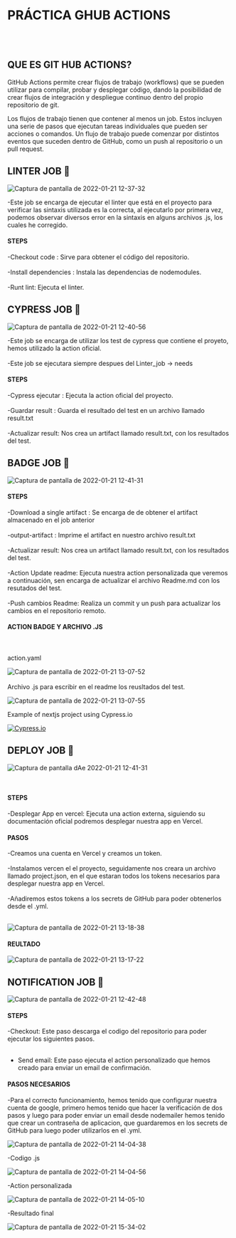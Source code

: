 


# PRÁCTICA GHUB ACTIONS

<br>

<br>

## QUE ES GIT HUB ACTIONS?

GitHub Actions permite crear flujos de trabajo (workflows) que se pueden utilizar para compilar, probar y desplegar código, dando la posibilidad de crear flujos de integración y despliegue continuo dentro del propio repositorio de git.

Los flujos de trabajo tienen que contener al menos un job. Estos incluyen una serie de pasos que ejecutan tareas individuales que pueden ser acciones o comandos. Un flujo de trabajo puede comenzar por distintos eventos que suceden dentro de GitHub, como un push al repositorio o un pull request.




## LINTER JOB 🚀
![Captura de pantalla de 2022-01-21 12-37-32](https://user-images.githubusercontent.com/62066419/150520890-574ba131-1e20-43a0-be18-6deb3def4f6c.png)

-Este job se encarga de ejecutar el linter que está en el proyecto para verificar las sintaxis utilizada es la correcta, al ejecutarlo por primera vez, podemos observar diversos error en la sintaxis en alguns archivos .js, los cuales he corregido.

#### STEPS

-Checkout code : Sirve para obtener el código del repositorio.<br><br>
-Install dependencies : Instala las dependencias de nodemodules.<br><br>
-Runt lint: Ejecuta el linter.


## CYPRESS JOB 🚀
![Captura de pantalla de 2022-01-21 12-40-56](https://user-images.githubusercontent.com/62066419/150521600-d3f1b3ff-ee25-40d9-a2ad-394a4acc09a5.png)

-Este job se encarga de utilizar los test de cypress que contiene el proyeto, hemos utilizado la action oficial.<br><br>
-Este job se ejecutara siempre despues del Linter_job -> needs

#### STEPS

-Cypress ejecutar : Ejecuta la action oficial del proyecto.<br><br>
-Guardar result : Guarda el resultado del test en un archivo llamado result.txt<br><br>
-Actualizar result: Nos crea un artifact llamado result.txt, con los resultados del test.



## BADGE JOB 🚀

![Captura de pantalla de 2022-01-21 12-41-31](https://user-images.githubusercontent.com/62066419/150521641-814c7ef4-bb63-4138-ac48-e91b43b83447.png)


#### STEPS

-Download a single artifact : Se encarga de de obtener el artifact almacenado en el job anterior<br><br>
-output-artifact : Imprime el artifact en nuestro archivo result.txt<br><br>
-Actualizar result: Nos crea un artifact llamado result.txt, con los resultados del test.<br><br>
-Action Update readme: Ejecuta nuestra action personalizada que veremos a continuación, sen encarga de actualizar el archivo Readme.md con los resutados del test.<br><br>
-Push cambios Readme: Realiza un commit y un push para actualizar los cambios en el repositorio remoto.

#### ACTION BADGE Y ARCHIVO .JS
<br><br>
action.yaml

![Captura de pantalla de 2022-01-21 13-07-52](https://user-images.githubusercontent.com/62066419/150524752-95d2c900-3e21-4f2f-ae0c-6178b7ce0a2a.png)
<br><br>
Archivo .js para escribir en el readme los reusltados del test.

![Captura de pantalla de 2022-01-21 13-07-55](https://user-images.githubusercontent.com/62066419/150524766-71d11c7b-9ff3-4a82-ba7b-6a6d8b6f0678.png)



Example of nextjs project using Cypress.io

<!---Start place for the badge -->
[![Cypress.io](https://img.shields.io/badge/tested%20with-Cypress-04C38E.svg)](https://www.cypress.io/)

<!---End place for the badge -->

## DEPLOY JOB 🚀

![Captura de pantalla dAe 2022-01-21 12-41-31](https://user-images.githubusercontent.com/62066419/150521657-d5ff1231-3732-4ddd-bff4-7e8adcd6e70c.png)

<br>

#### STEPS

-Desplegar App en vercel: Ejecuta una action externa, siguiendo su documentación oficial podremos desplegar nuestra app en Vercel.

#### PASOS

-Creamos una cuenta en Vercel y creamos un token.<br><br>
-Instalamos vercen el el proyecto, seguidamente nos creara un archivo llamado project.json, en el que estaran todos los tokens necesarios para desplegar nuestra app en Vercel.<br><br>
-Añadiremos estos tokens a los secrets de GitHub para poder obtenerlos desde el .yml.<br><br>

![Captura de pantalla de 2022-01-21 13-18-38](https://user-images.githubusercontent.com/62066419/150525988-d8689ca1-c70f-4c24-8833-1ec46cf8c0aa.png)



#### REULTADO 

![Captura de pantalla de 2022-01-21 13-17-22](https://user-images.githubusercontent.com/62066419/150525858-2c096447-e846-4b41-b20f-7a6fc6c33801.png)




## NOTIFICATION JOB 🚀

![Captura de pantalla de 2022-01-21 12-42-48](https://user-images.githubusercontent.com/62066419/150521675-849b512a-4514-42a0-9117-d83da242fc4a.png)


#### STEPS
-Checkout: Este paso descarga el codigo del repositorio para poder ejecutar los siguientes pasos.<br><br>
- Send email: Este paso ejecuta el action personalizado que hemos creado para enviar un email de confirmación.


#### PASOS NECESARIOS

-Para el correcto funcionamiento, hemos tenido que configurar nuestra cuenta de google, primero hemos tenido que hacer la verificación de dos pasos y luego para poder enviar un email desde nodemailer hemos tenido que crear un contraseña de aplicacion, que guardaremos en los secrets de GitHub para luego poder utilizarlos en el .yml.

![Captura de pantalla de 2022-01-21 14-04-38](https://user-images.githubusercontent.com/62066419/150544925-02078e65-93e3-4963-aa48-ee1cd4ab4259.png)



-Codigo .js

![Captura de pantalla de 2022-01-21 14-04-56](https://user-images.githubusercontent.com/62066419/150544960-50e7f18e-a14b-4dbd-9d34-41f266d8ab20.png)

-Action personalizada

![Captura de pantalla de 2022-01-21 14-05-10](https://user-images.githubusercontent.com/62066419/150544975-af0470c5-7313-440c-b28f-c04ecdb694ab.png)

-Resultado final

![Captura de pantalla de 2022-01-21 15-34-02](https://user-images.githubusercontent.com/62066419/150544989-75c40041-472f-47fb-bd38-d5fd0bb01b44.png)





